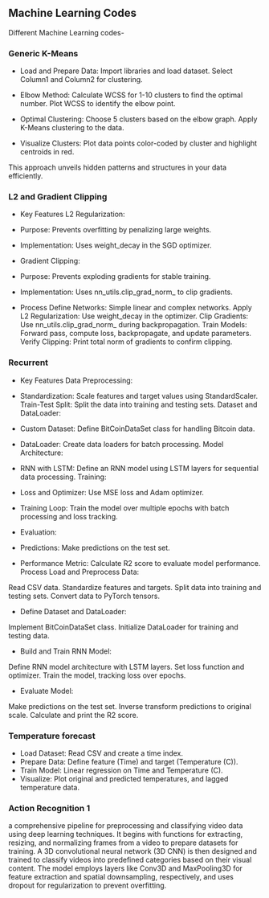 ## Machine Learning Codes

Different Machine Learning codes-


### Generic K-Means
- Load and Prepare Data:
Import libraries and load dataset. Select Column1 and Column2 for clustering.

- Elbow Method:
Calculate WCSS for 1-10 clusters to find the optimal number. Plot WCSS to identify the elbow point.

-  Optimal Clustering:
Choose 5 clusters based on the elbow graph. Apply K-Means clustering to the data.

- Visualize Clusters:
Plot data points color-coded by cluster and highlight centroids in red.

This approach unveils hidden patterns and structures in your data efficiently.

### L2 and Gradient Clipping

- Key Features
L2 Regularization:

- Purpose: Prevents overfitting by penalizing large weights.
- Implementation: Uses weight_decay in the SGD optimizer.
- Gradient Clipping:

- Purpose: Prevents exploding gradients for stable training.
- Implementation: Uses nn_utils.clip_grad_norm_ to clip gradients.
- Process
Define Networks: Simple linear and complex networks.
Apply L2 Regularization: Use weight_decay in the optimizer.
Clip Gradients: Use nn_utils.clip_grad_norm_ during backpropagation.
Train Models: Forward pass, compute loss, backpropagate, and update parameters.
Verify Clipping: Print total norm of gradients to confirm clipping.

### Recurrent

- Key Features
Data Preprocessing:

- Standardization: Scale features and target values using StandardScaler.
Train-Test Split: Split the data into training and testing sets.
Dataset and DataLoader:

- Custom Dataset: Define BitCoinDataSet class for handling Bitcoin data.
- DataLoader: Create data loaders for batch processing.
Model Architecture:

- RNN with LSTM: Define an RNN model using LSTM layers for sequential data processing.
Training:

- Loss and Optimizer: Use MSE loss and Adam optimizer.
- Training Loop: Train the model over multiple epochs with batch processing and loss tracking.
- Evaluation:

- Predictions: Make predictions on the test set.
- Performance Metric: Calculate R2 score to evaluate model performance.
Process
Load and Preprocess Data:

Read CSV data.
Standardize features and targets.
Split data into training and testing sets.
Convert data to PyTorch tensors.
- Define Dataset and DataLoader:

Implement BitCoinDataSet class.
Initialize DataLoader for training and testing data.
- Build and Train RNN Model:

Define RNN model architecture with LSTM layers.
Set loss function and optimizer.
Train the model, tracking loss over epochs.
- Evaluate Model:

Make predictions on the test set.
Inverse transform predictions to original scale.
Calculate and print the R2 score.

### Temperature forecast

- Load Dataset: Read CSV and create a time index.
- Prepare Data: Define feature (Time) and target (Temperature (C)).
- Train Model: Linear regression on Time and Temperature (C).
- Visualize: Plot original and predicted temperatures, and lagged temperature data.

### Action Recognition 1
a comprehensive pipeline for preprocessing and classifying video data using deep learning techniques. It begins with functions for extracting, resizing, and normalizing frames from a video to prepare datasets for training. A 3D convolutional neural network (3D CNN) is then designed and trained to classify videos into predefined categories based on their visual content. The model employs layers like Conv3D and MaxPooling3D for feature extraction and spatial downsampling, respectively, and uses dropout for regularization to prevent overfitting.


